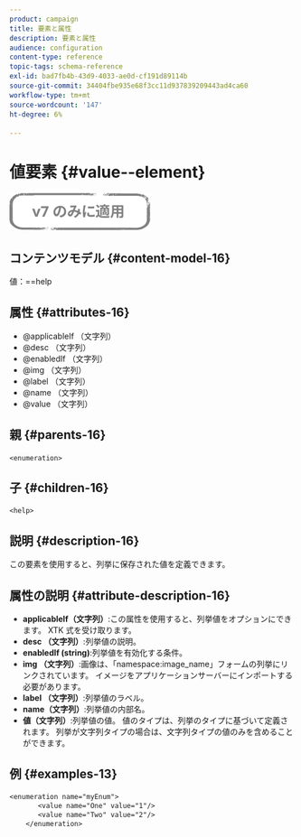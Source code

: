 ```yaml
---
product: campaign
title: 要素と属性
description: 要素と属性
audience: configuration
content-type: reference
topic-tags: schema-reference
exl-id: bad7fb4b-43d9-4033-ae0d-cf191d89114b
source-git-commit: 34404fbe935e68f3cc11d937839209443ad4ca60
workflow-type: tm+mt
source-wordcount: '147'
ht-degree: 6%

---
```


# 値要素 {#value--element}

![](../../../assets/v7-only.svg)

## コンテンツモデル {#content-model-16}

値：==help

## 属性 {#attributes-16}

* @applicableIf （文字列）
* @desc （文字列）
* @enabledIf （文字列）
* @img （文字列）
* @label （文字列）
* @name （文字列）
* @value （文字列）

## 親 {#parents-16}

`<enumeration>`

## 子 {#children-16}

`<help>`

## 説明 {#description-16}

この要素を使用すると、列挙に保存された値を定義できます。

## 属性の説明 {#attribute-description-16}

* **applicableIf（文字列）**:この属性を使用すると、列挙値をオプションにできます。 XTK 式を受け取ります。
* **desc （文字列）**:列挙値の説明。
* **enabledIf (string)**:列挙値を有効化する条件。
* **img （文字列）**:画像は、「namespace:image_name」フォームの列挙にリンクされています。 イメージをアプリケーションサーバーにインポートする必要があります。
* **label （文字列）**:列挙値のラベル。
* **name（文字列）**:列挙値の内部名。
* **値（文字列）**:列挙値の値。 値のタイプは、列挙のタイプに基づいて定義されます。 列挙が文字列タイプの場合は、文字列タイプの値のみを含めることができます。

## 例 {#examples-13}

```
<enumeration name="myEnum">
       <value name="One" value="1"/>
       <value name="Two" value="2"/>
    </enumeration>
```
